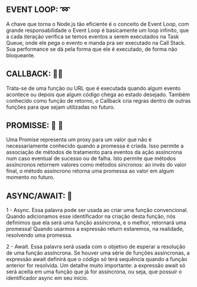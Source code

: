 ## EVENT LOOP: :loop:

A chave que torna o Node.js tão eficiente é o conceito de Event Loop, com grande responsabilidade o Event Loop é basicamente um loop infinito, que a cada iteração verifica se temos eventos a serem executados na Task Queue, onde ele pega o evento e manda pra ser executado na Call Stack. Sua performance se dá pela forma que ele é executado, de forma não bloqueante.


## CALLBACK: :calling::back:

Trata-se de uma função ou URL que é executada quando algum evento acontece ou depois que algum código chega ao estado desejado. Também conhecido como função de retorno, o Callback cria regras dentro de outras funções para que sejam utilizadas no futuro.

## PROMISSE: :raised_hands:	:pray:

Uma Promise representa um proxy para um valor que não é necessariamente conhecido quando a promessa é criada. Isso permite a associação de métodos de tratamento para eventos da ação assíncrona num caso eventual de sucesso ou de falha. Isto permite que métodos assíncronos retornem valores como métodos síncronos: ao invés do valor final, o método assíncrono retorna uma promessa ao valor em algum momento no futuro.

## ASYNC/AWAIT: :exploding_head:

1 - Async. Essa palavra pode ser usada ao criar uma função convencional. Quando adicionamos esse identificador na criação desta função, nós definimos que ela será uma função assíncrona, e o melhor, retornará uma promessa! Quando usarmos a expressão return estaremos, na realidade, resolvendo uma promessa.

2 - Await. Essa palavra será usada com o objetivo de esperar a resolução de uma função assíncrona. Se houver uma série de funções assíncronas, a expressão await definirá que o código só terá sequência quando a função anterior for resolvida. Um detalhe muito importante: a expressão await só será aceita em uma função que já for assíncrona, ou seja, que possuir o identificador async em seu início.





